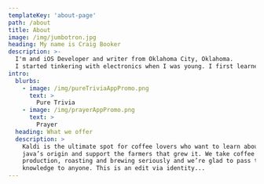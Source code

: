 ```yaml
---
templateKey: 'about-page'
path: /about
title: About
image: /img/jumbotron.jpg
heading: My name is Craig Booker
description: >-
  I'm and iOS Developer and writer from Oklahoma City, Oklahoma.  
  I started tinkering with electronics when I was young. I first learned about repairing Apple(iOS) devices when I worked for Apple retail. It was at Apple retail I received my certification to work on what Apple calls small device repair. At that time this included iPhones, iPads, and iPods. I also learned Apple’s methods in training individuals to get the most out of their products. I aim to take what I learned at Apple and combine the best customer service, my love for great apps and my dedication to my customers to provide the best products. It is at the intersection of these three areas where I shine the best.
intro:
  blurbs:
    - image: /img/pureTriviaAppPromo.png
      text: >
        Pure Trivia
    - image: /img/prayerAppPromo.png
      text: >
        Prayer
  heading: What we offer
  description: >
    Kaldi is the ultimate spot for coffee lovers who want to learn about their
    java’s origin and support the farmers that grew it. We take coffee
    production, roasting and brewing seriously and we’re glad to pass that
    knowledge to anyone. This is an edit via identity...
---
```

